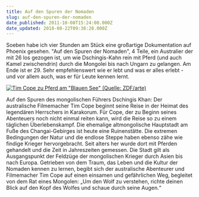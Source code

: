 ```yaml
---
title: Auf den Spuren der Nomaden
slug: auf-den-spuren-der-nomaden
date_published: 2011-10-08T15:24:00.000Z
date_updated: 2018-08-22T09:38:28.000Z
---
```


Soeben habe ich vier Stunden am Stück eine großartige Dokumentation auf Phoenix gesehen. "Auf den Spuren der Nomaden", 4 Teile, ein Australier der mit 26 los gezogen ist, um wie Dschingis-Kahn rein mit Pferd (und auch Kamel zwischendrin) durch die Mongolei bis nach Ungarn zu gelangen. Am Ende ist er 29. Sehr empfehlenswert wie er lebt und was er alles erlebt - und vor allem auch, was er für Leute kennen lernt.

[![Tim Cope zu Pferd am &quot;Blauen See&quot; (Quelle: ZDF/arte)](//picdump.thafaker.de/2011/10/Spuren_Nomaden.jpg)](http://picdump.thafaker.de/2011/10/Spuren_Nomaden.jpg)

Auf den Spuren des mongolischen Führers Dschingis Khan: Der australische Filmemacher Tim Cope beginnt seine Reise in der Heimat des legendären Herrschers in Karakorum. Für Cope, der zu Beginn seines Abenteuers noch nicht einmal reiten kann, wird die Reise so zu einem täglichen Überlebenskampf. Die ehemalige altmongolische Hauptstadt am Fuße des Changai-Gebirges ist heute eine Ruinenstätte. Die extremen Bedingungen der Natur und die endlose Steppe haben ebenso zähe wie findige Krieger hervorgebracht. Seit alters her wurde dort mit Pferden gehandelt und die Zeit in Jahreszeiten gemessen. Die Stadt gilt als Ausgangspunkt der Feldzüge der mongolischen Krieger durch Asien bis nach Europa. Getrieben von dem Traum, das Leben und die Kultur der Nomaden kennen zu lernen, begibt sich der australische Abenteurer und Filmemacher Tim Cope auf einen einsamen und gefährlichen Weg, begleitet von dem Rat eines Mongolen: „Um den Wolf zu verstehen, richte deinen Blick auf den Kopf des Wolfes und schaue durch seine Augen.“

